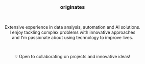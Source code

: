 <br>

### <h3 align="center">originates</h3>
<br>

<p align="center">Extensive experience in data analysis, automation and AI solutions.<br>I enjoy tackling complex problems with innovative approaches<br>and I'm passionate about using technology to improve lives.</p><br><p align="center">💡 Open to collaborating on projects and innovative ideas!</p><br><br>
